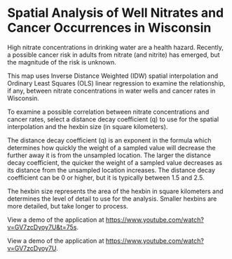 # Spatial Analysis of Well Nitrates and Cancer Occurrences in Wisconsin
High nitrate concentrations in drinking water are a health hazard. Recently, a possible cancer risk in adults from nitrate (and nitrite) has emerged, but the magnitude of the risk is unknown.

This map uses Inverse Distance Weighted (IDW) spatial interpolation and Ordinary Least Squares (OLS) linear regression to examine the relationship, if any, between nitrate concentrations in water wells and cancer rates in Wisconsin.

To examine a possible correlation between nitrate concentrations and cancer rates, select a distance decay coefficient (q) to use for the spatial interpolation and the hexbin size (in square kilometers).

The distance decay coefficient (q) is an exponent in the formula which determines how quickly the weight of a sampled value will decrease the further away it is from the unsampled location. The larger the distance decay coefficient, the quicker the weight of a sampled value decreases as its distance from the unsampled location increases. The distance decay coefficient can be 0 or higher, but it is typically between 1.5 and 2.5.

The hexbin size represents the area of the hexbin in square kilometers and determines the level of detail to use for the analysis. Smaller hexbins are more detailed, but take longer to process.

View a demo of the application at https://www.youtube.com/watch?v=GV7zcDyoy7U&t=75s.

View a demo of the application at <a href="https://www.youtube.com/watch?v=GV7zcDyoy7U" target="_blank">https://www.youtube.com/watch?v=GV7zcDyoy7U</a>.